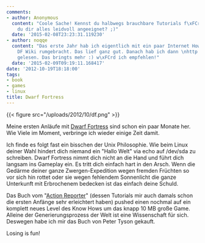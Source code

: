 ```yaml
---
comments:
- author: Anonymous
  content: "Coole Sache! Kennst du halbwegs brauchbare Tutorials f\xFCr DF? Oder hast
    du dir alles leidvoll angeeignet? ;)"
  date: '2015-02-08T23:23:31.119230'
- author: noqqe
  content: "Das erste Jahr hab ich eigentlich mit ein paar Internet Howtos und dem
    DF Wiki rumgebracht. Das lief ganz gut. Danach hab ich dann \nhttp://shop.oreilly.com/product/0636920022565.do
    gelesen. Das bringts mehr :) w\xFCrd ich empfehlen!"
  date: '2015-02-09T09:19:11.168417'
date: '2012-10-19T18:18:00'
tags:
- book
- games
- linux
title: Dwarf Fortress
---
```


{{< figure src="/uploads/2012/10/df.png" >}}

Meine ersten Anläufe mit [Dwarf Fortress](http://www.bay12games.com/dwarves/)
sind schon ein paar Monate her. Wie Viele im Moment, verbringe ich wieder
einige Zeit damit.

Ich finde es folgt fast ein bisschen der Unix Philosophie. Wie beim Linux
deiner Wahl hindert dich niemand ein "Hallo Welt" via echo auf /dev/sda zu
schreiben.  Dwarf Fortress nimmt dich nicht an die Hand und führt dich
langsam ins Gameplay ein.  Es tritt dich einfach hart in den Arsch. Wenn
die Gedärme deiner ganze Zwergen-Expedition wegen fremden Früchten so vor
sich hin rottet oder sie wegen fehlendem Sonnenlicht die ganze Unterkunft
mit Erbrochenem bedecken ist das einfach deine Schuld.

Das Buch vom "[Action Reporter](http://afteractionreporter.com/dwarf-fortress-tutorials/)"
(dessen Tutorials mir auch damals schon die ersten Anfänge sehr erleichtert
haben) pushed einen nochmal auf ein komplett neues Level des Know Hows um
das knapp 10 MB große Game. Alleine der Generierungsprozess der Welt ist
eine Wissenschaft für sich. Deswegen habe ich mir das Buch von Peter Tyson
gekauft.

Losing is fun!